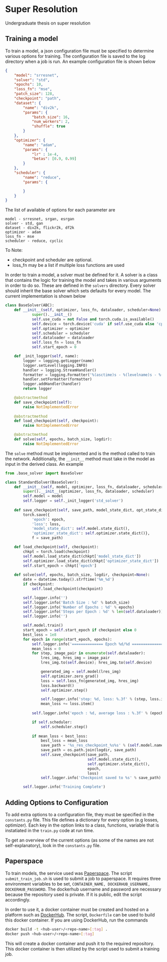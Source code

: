 # Super Resolution

Undergraduate thesis on super resolution

## Training a model

To train a model, a json configuration file must be specified to determine various options for training. The configuration file is saved to the log directory when a job is run. An example configuration file is shown below

```json
{
    "model": "srresnet",
    "solver": "std",
    "epochs": 10,
    "loss_fn": "mse",
    "patch_size": 128,
    "checkpoint": "path",
    "dataset": {
        "name": "div2k",
        "params": {
            "batch_size": 16,
            "num_workers": 2,
            "shuffle": true
        }
    },
    "optimizer": {
        "name": "adam",
        "params": {
            "lr" : 1e-4,
            "betas": [0.9, 0.99]
        }
    },
    "scheduler": {
        "name": "reduce",
        "params": {

        }
    }
}
```

The list of available of options for each parameter are
```
model - srresnet, srgan, esrgan 
solver - std, gan
dataset - div2k, flickr2k, df2k
optimizer - adam
loss_fn - mse
scheduler - reduce, cyclic
```

To Note:
 * checkpoint and scheduler are optional.
 * loss_fn may be a list if multiple loss functions are used

In order to train a model, a solver must be defined for it. A solver is a class that contains the logic for training the model and takes in various arguments in order to do so. These are defined in the `solvers` directory. Every solver should inherit the base solver which sets defaults for every model. The current implementation is shown below 

```python
class BaseSolver(ABC):
    def __init__(self, optimizer, loss_fn, dataloader, scheduler=None):
            super().__init__()
            self.use_cuda = not False and torch.cuda.is_available()
            self.device = torch.device('cuda' if self.use_cuda else 'cpu')
            self.optimizer = optimizer
            self.scheduler = scheduler
            self.dataloader = dataloader
            self.loss_fn = loss_fn
            self.start_epoch = 0

    def _init_logger(self, name):
        logger = logging.getLogger(name)
        logger.setLevel(logging.INFO)
        handler = logging.StreamHandler()
        formatter = logging.Formatter('%(asctime)s - %(levelname)s - %(message)s')
        handler.setFormatter(formatter)
        logger.addHandler(handler)
        return logger

    @abstractmethod
    def save_checkpoint(self):
        raise NotImplementedError
    
    @abstractmethod
    def load_checkpoint(self, checkpoint):
        raise NotImplementedError

    @abstractmethod
    def solve(self, epochs, batch_size, logdir):
        raise NotImplementedError
```

The `solve` method must be implemented and is the method called to train the network. Additionally, the `__init__` method must take in the model as input in the derived class. An example

```python
from .base_solver import BaseSolver

class StandardSolver(BaseSolver):
    def __init__(self, model, optimizer, loss_fn, dataloader, scheduler=None):
        super().__init__(optimizer, loss_fn, dataloader, scheduler)
        self.model = model
        self.logger = self._init_logger('std_solver')
    
    def save_checkpoint(self, save_path, model_state_dict, opt_state_dict, epoch, loss):
        torch.save({
            'epoch': epoch,
            'loss': loss,
            'model_state_dict': self.model.state_dict(),
            'optimizer_state_dict': self.optimizer.state_dict()},
            f = save_path)

    def load_checkpoint(self, checkpoint):
        chkpt = torch.load(checkpoint)
        self.model.load_state_dict(chkpt['model_state_dict'])
        self.optimizer.load_state_dict(chkpt['optimizer_state_dict'])
        self.start_epoch = chkpt['epoch']
    
    def solve(self, epochs, batch_size, logdir, checkpoint=None):
        date = datetime.today().strftime('%m_%d')
        if checkpoint:
            self.load_checkpoint(checkpoint)

        self.logger.info('')
        self.logger.info('Batch Size : %d' % batch_size)
        self.logger.info('Number of Epochs : %d' % epochs)
        self.logger.info('Steps per Epoch : %d' % len(self.dataloader))
        self.logger.info('')

        self.model.train()
        start_epoch = self.start_epoch if checkpoint else 0
        best_loss = 1e8
        for epoch in range(start_epoch, epochs):
            self.logger.info('============== Epoch %d/%d ==============' % (epoch+1, epochs))
            mean_loss = 0
            for step, image_pair in enumerate(self.dataloader):
                lres_img, hres_img = image_pair
                lres_img.to(self.device); hres_img.to(self.device)

                generated_img = self.model(lres_img)
                self.optimizer.zero_grad()
                loss = self.loss_fn(generated_img, hres_img)
                loss.backward()
                self.optimizer.step()

                self.logger.info('step: %d, loss: %.3f' % (step, loss.item()))
                mean_loss += loss.item()
    
            self.logger.info('epoch : %d, average loss : %.3f' % (epoch+1, mean_loss/len(self.dataloader)))

            if self.scheduler:
                self.scheduler.step()
    
            if mean_loss < best_loss:
                best_loss = mean_loss
                save_path = '%s_res_checkpoint_%s%s' % (self.model.name, date, '.pt')
                save_path = os.path.join(logdir, save_path)
                self.save_checkpoint(save_path,
                                     self.model.state_dict(),
                                     self.optimizer.state_dict(),
                                     epoch,
                                     loss)
                self.logger.info('Checkpoint saved to %s' % save_path)

        self.logger.info('Training Complete')
```

## Adding Options to Configuration

To add extra options to a configuration file, they must be specified in the `constants.py` file. This file defines a dictionary for every option (e.g losses, optimizer). Each key in the option links to a class, functions, variable that is instatiated in the `train.py` code at run time.

To get an overview of the current options (as some of the names are not self-explanatory), look in the `constants.py` file.

## Paperspace

To train models, the service used was [Paperspace](https://www.paperspace.com). The script `submit_train_job.sh` is used to submit a job to paperspace. It requires three environment variables to be set, `CONTAINER_NAME, DOCKERHUB_USERNAME, DOCKERHUB_PASSWORD`. The dockerhub username and password are necessary because the repository used is private. If it is public, edit the script accordingly.

In order to use it, a docker container must be created and hosted on a platform such as [DockerHub](https://hub.docker.com). The script, `Dockerfile` can be used to build this docker container. If you are using DockerHub, run the commands

```bash
docker build -t <hub-user>/<repo-name>[:tag] .
docker push <hub-user>/<repo-name>[:tag]
```

This will create a docker container and push it to the required repository. This docker container is then utilized by the script used to submit a training job.